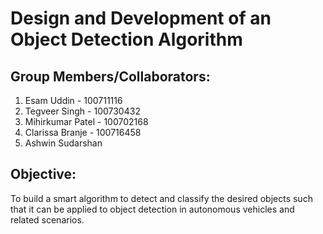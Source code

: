 # Design and Development of an Object Detection Algorithm

## Group Members/Collaborators:

1. Esam Uddin - 100711116
2. Tegveer Singh - 100730432
3. Mihirkumar Patel - 100702168
4. Clarissa Branje - 100716458
5. Ashwin Sudarshan

## Objective:

To build a smart algorithm to detect and classify the desired objects such that it can be applied to object detection in autonomous vehicles and related scenarios.
